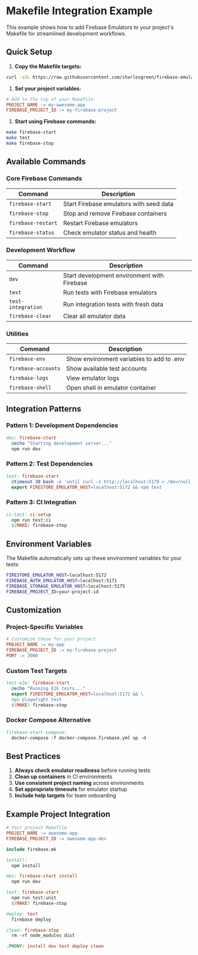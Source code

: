 # Makefile Integration Example

This example shows how to add Firebase Emulators to your project's Makefile for streamlined development workflows.

## Quick Setup

1. **Copy the Makefile targets:**

```bash
curl -sSL https://raw.githubusercontent.com/charlesgreen/firebase-emulators/main/examples/makefile-integration/Makefile >> Makefile
```

1. **Set your project variables:**

```makefile
# Add to the top of your Makefile
PROJECT_NAME := my-awesome-app
FIREBASE_PROJECT_ID := my-firebase-project
```

1. **Start using Firebase commands:**

```bash
make firebase-start
make test
make firebase-stop
```

## Available Commands

### Core Firebase Commands

| Command            | Description                             |
| ------------------ | --------------------------------------- |
| `firebase-start`   | Start Firebase emulators with seed data |
| `firebase-stop`    | Stop and remove Firebase containers     |
| `firebase-restart` | Restart Firebase emulators              |
| `firebase-status`  | Check emulator status and health        |

### Development Workflow

| Command            | Description                                 |
| ------------------ | ------------------------------------------- |
| `dev`              | Start development environment with Firebase |
| `test`             | Run tests with Firebase emulators           |
| `test-integration` | Run integration tests with fresh data       |
| `firebase-clear`   | Clear all emulator data                     |

### Utilities

| Command             | Description                               |
| ------------------- | ----------------------------------------- |
| `firebase-env`      | Show environment variables to add to .env |
| `firebase-accounts` | Show available test accounts              |
| `firebase-logs`     | View emulator logs                        |
| `firebase-shell`    | Open shell in emulator container          |

## Integration Patterns

### Pattern 1: Development Dependencies

```makefile
dev: firebase-start
  @echo "Starting development server..."
  npm run dev
```

### Pattern 2: Test Dependencies

```makefile
test: firebase-start
  @timeout 30 bash -c 'until curl -s http://localhost:5179 > /dev/null; do sleep 1; done'
  export FIRESTORE_EMULATOR_HOST=localhost:5172 && npm test
```

### Pattern 3: CI Integration

```makefile
ci-test: ci-setup
  npm run test:ci
  $(MAKE) firebase-stop
```

## Environment Variables

The Makefile automatically sets up these environment variables for your tests:

```bash
FIRESTORE_EMULATOR_HOST=localhost:5172
FIREBASE_AUTH_EMULATOR_HOST=localhost:5171
FIREBASE_STORAGE_EMULATOR_HOST=localhost:5175
FIREBASE_PROJECT_ID=your-project-id
```

## Customization

### Project-Specific Variables

```makefile
# Customize these for your project
PROJECT_NAME := my-app
FIREBASE_PROJECT_ID := my-firebase-project
PORT := 3000
```

### Custom Test Targets

```makefile
test-e2e: firebase-start
  @echo "Running E2E tests..."
  export FIRESTORE_EMULATOR_HOST=localhost:5172 && \
  npx playwright test
  $(MAKE) firebase-stop
```

### Docker Compose Alternative

```makefile
firebase-start-compose:
  docker-compose -f docker-compose.firebase.yml up -d
```

## Best Practices

1. **Always check emulator readiness** before running tests
2. **Clean up containers** in CI environments
3. **Use consistent project naming** across environments
4. **Set appropriate timeouts** for emulator startup
5. **Include help targets** for team onboarding

## Example Project Integration

```makefile
# Your project Makefile
PROJECT_NAME := awesome-app
FIREBASE_PROJECT_ID := awesome-app-dev

include firebase.mk

install:
  npm install

dev: firebase-start install
  npm run dev

test: firebase-start
  npm run test:unit
  $(MAKE) firebase-stop

deploy: test
  firebase deploy

clean: firebase-stop
  rm -rf node_modules dist

.PHONY: install dev test deploy clean
```
